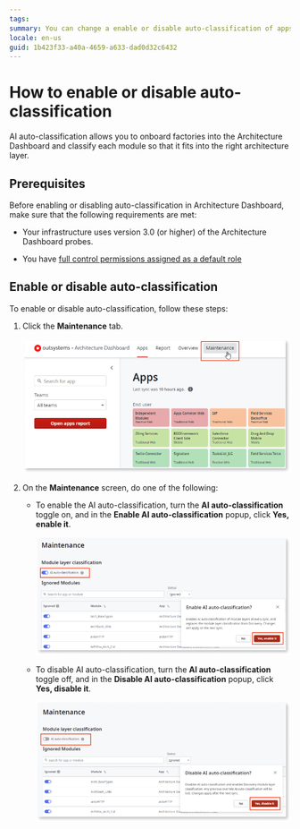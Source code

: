 ```yaml
---
tags: 
summary: You can change a enable or disable auto-classification of apps in Architecture Dashboard.
locale: en-us
guid: 1b423f33-a40a-4659-a633-dad0d32c6432
---
```


# How to enable or disable auto-classification

AI auto-classification allows you to onboard factories into the Architecture Dashboard and classify each module so that it fits into the right architecture layer.

## Prerequisites

Before enabling or disabling auto-classification in Architecture Dashboard, make sure that the following requirements are met:

* Your infrastructure uses version 3.0 (or higher) of the Architecture Dashboard probes.

* You have [full control permissions assigned as a default role](how-works.md#maintenance-and-operations-permissions)

## Enable or disable auto-classification

To enable or disable auto-classification, follow these steps:

1. Click the **Maintenance** tab.

    ![Select Maintenance](images/ad-autoclass-1.png)

1. On the **Maintenance** screen, do one of the following: 

    * To enable the AI auto-classification, turn the **AI auto-classification** toggle on, and in the **Enable AI auto-classification** popup, click **Yes, enable it**. 

        ![Enable auto-classification](images/ad-autoclass-2.png)

    * To disable AI auto-classification, turn the **AI auto-classification** toggle off, and in the **Disable AI auto-classification** popup, click **Yes, disable it**.

        ![Disable auto-classification](images/ad-autoclass-3.png)
